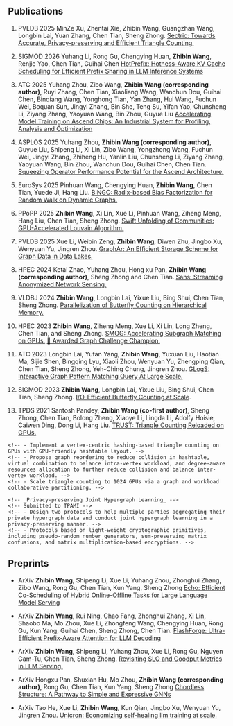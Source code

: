 
## Publications
    
  1. <span class="conference">PVLDB 2025</span> MinZe Xu, Zhentai Xie, Zhibin Wang, Guangzhan Wang, Longbin Lai, Yuan Zhang, Chen Tian, Sheng Zhong. [Sectric: Towards Accurate, Privacy-preserving and Efficient Triangle Counting.]()

  1. <span class="conference">SIGMOD 2026</span> Yuhang Li, Rong Gu, Chengying Huan, __Zhibin Wang__, 
  Renjie Yao, Chen Tian, Guihai Chen
  [HotPrefix: Hotness-Aware KV Cache Scheduling for Efficient Prefix Sharing in LLM Inference Systems]()

  1. <span class="conference">ATC 2025</span> Yuhang Zhou, Zibo Wang, __Zhibin Wang (corresponding author)__, Ruyi Zhang, Chen Tian, Xiaoliang Wang, Wanchun Dou, Guihai Chen, Binqiang Wang, Yonghong Tian, Yan Zhang, Hui Wang, Fuchun Wei, Boquan Sun, Jingyi Zhang, Bin She, Teng Su, Yifan Yao, Chunsheng Li, Ziyang Zhang, Yaoyuan Wang, Bin Zhou, Guyue Liu [Accelerating Model Training on Ascend Chips: An Industrial System for Profiling, Analysis and Optimization](paper/atc25-final684.pdf) 
  
  1. <span class="conference">ASPLOS 2025</span> Yuhang Zhou, __Zhibin Wang (corresponding author)__, Guyue Liu, Shipeng Li, Xi Lin, Zibo Wang, Yongzhong Wang, Fuchun Wei, Jingyi Zhang, Zhiheng Hu, Yanlin Liu, Chunsheng Li, Ziyang Zhang, Yaoyuan Wang, Bin Zhou, Wanchun Dou, Guihai Chen, Chen Tian. [Squeezing Operator Performance Potential for the Ascend Architecture.](https://cs.nju.edu.cn/tianchen/lunwen/2025/asplos25-yuhang.pdf) 


  1. <span class="conference">EuroSys 2025</span> Pinhuan Wang, Chengying Huan, __Zhibin Wang__, Chen Tian, Yuede Ji, Hang Liu. [BINGO: Radix-based Bias Factorization for Random Walk on Dynamic Graphs.](https://cs.nju.edu.cn/tianchen/lunwen/2025/eurosys25-pinhuan.pdf) 

  1. <span class="conference">PPoPP 2025</span> __Zhibin Wang__, Xi Lin, Xue Li, Pinhuan Wang, Ziheng Meng, Hang Liu, Chen Tian, Sheng Zhong. 
  [Swift Unfolding of Communities: GPU-Accelerated Louvain Algorithm.](https://cs.nju.edu.cn/tianchen/lunwen/2025/ppopp25-zhibin.pdf) 
  

  1. <span class="conference">PVLDB 2025</span> Xue Li, Weibin Zeng, __Zhibin Wang__, Diwen Zhu, Jingbo Xu, Wenyuan Yu, Jingren Zhou.
    [GraphAr: An Efficient Storage Scheme for Graph Data in Data Lakes.](paper/p800-li.pdf)
    

  1. <span class="conference">HPEC 2024</span> Ketai Zhao, Yuhang Zhou, Hong xu Pan, __Zhibin Wang (corresponding author)__, Sheng Zhong and Chen Tian. 
    [Sans: Streaming Anonymized Network Sensing.](https://cs.nju.edu.cn/tianchen/lunwen/2024/hpec24-ketai.pdf) 
    
  1. <span class="conference">VLDBJ 2024</span> __Zhibin Wang__, Longbin Lai, Yixue Liu, Bing Shui, Chen Tian, Sheng Zhong. [Parallelization of Butterfly Counting on Hierarchical Memory.](https://cs.nju.edu.cn/tianchen/lunwen/2024/vldbj24-zhibin.pdf)
    

  1. <span class="conference">HPEC 2023</span> __Zhibin Wang__, Ziheng Meng, Xue Li, Xi Lin, Long Zheng, Chen Tian, and Sheng Zhong. 
    [SMOG: Accelerating Subgraph Matching on GPUs.](https://cs.nju.edu.cn/tianchen/lunwen/2023/hpec23-zhibin.pdf)
    [🎉 Awarded Graph Challenge Champion.](https://graphchallenge.mit.edu/champions)


  1. <span class="conference">ATC 2023</span> Longbin Lai, Yufan Yang, __Zhibin Wang__, Yuxuan Liu, Haotian Ma, Sijie Shen, Bingqing Lyu, Xiaoli Zhou, Wenyuan Yu, Zhengping Qian, Chen Tian, Sheng Zhong, Yeh-Ching Chung, Jingren Zhou.
    [GLogS: Interactive Graph Pattern Matching Query At Large Scale.](https://cs.nju.edu.cn/tianchen/lunwen/2023/atc23-lai.pdf)
    <!-- `June 2022 - Dec. 2022` -->
    <!-- - Design a compilation stack that compiles declarative GPM queries into distributed programs. -->
    <!-- - Propose an optimizer that can automatically derive optimal execution plans for GPM queries. -->
    <!-- - Implement a system that allows users to interactively submit and efficiently execute GPM queries at large scale. -->


  1. <span class="conference">SIGMOD 2023</span> __Zhibin Wang__, Longbin Lai, Yixue Liu, Bing Shui, Chen Tian, Sheng Zhong.
    [I/O-Efficient Butterfly Counting at Scale](https://cs.nju.edu.cn/tianchen/lunwen/2023/sigmod23zhibin.pdf).
    <!-- `April 2021 - April 2022`  -->
    <!-- - Derive a new I/O lower bound of butterfly counting on hierarchical memory by proposing a new class of algorithms called the semi-witnessing algorithm. -->
    <!-- - Develop IOBufs algorithm that approaches the I/O lower bound. -->
    <!-- - Parallelize IOBufs with a fine-grained approach that carefully trade-off the the I/O-efficiency and parallelism. -->


  1. <span class="conference">TPDS 2021</span> Santosh Pandey, __Zhibin Wang (co-first author)__, Sheng Zhong, Chen Tian, Bolong Zheng, Xiaoye Li, Lingda Li, Adolfy Hoisie, Caiwen Ding, Dong Li, Hang Liu. [TRUST: Triangle Counting Reloaded on GPUs.](https://cs.nju.edu.cn/tianchen/lunwen/2021/tpds21-zhibin.pdf)
    
  <!-- `Nov. 2019 - Feb. 2021` -->
    <!-- - Implement a vertex-centric hashing-based triangle counting on GPUs with GPU-friendly hashtable layout. -->
    <!-- - Propose graph reordering to reduce collision in hashtable, virtual combination to balance intra-vertex workload, and degree-aware resources allocation to further reduce collision and balance inter-vertex workload. -->
    <!-- - Scale triangle counting to 1024 GPUs via a graph and workload collaborative partitioning. -->
    
  <!-- - `April 2021 - April 2022` __Zhibin Wang__, Zizhao Zhang, Ziwei Zhang, Shihui Ying, Yue  Gao, Yuan Zhang, Sheng Zhong -->
    <!-- _Privacy-preserving Joint Hypergraph Learning_ -->
    <!-- Submitted to TPAMI -->
    <!-- - Design two protocols to help multiple parties aggregating their private hypergraph data and conduct joint hypergraph learning in a privacy-preserving manner. -->
    <!-- - Protocols based on light-weight cryptographic primitives, including pseudo-random number generators, sum-preserving matrix confusions, and matrix multiplication-based encryptions. -->



## Preprints

  - <span class="conference">ArXiv</span> __Zhibin Wang__, Shipeng Li, Xue Li, Yuhang Zhou, Zhonghui Zhang, Zibo Wang, Rong Gu, Chen Tian, Kun Yang, Sheng Zhong 
    [Echo: Efficient Co-Scheduling of Hybrid Online-Offline Tasks for Large Language Model Serving](https://arxiv.org/pdf/2504.03651)

  - <span class="conference">ArXiv</span> __Zhibin Wang__, Rui Ning, Chao Fang, Zhonghui Zhang, Xi Lin, Shaobo Ma, Mo Zhou, Xue Li, Zhongfeng Wang, Chengying Huan, Rong Gu, Kun Yang, Guihai Chen, Sheng Zhong, Chen Tian.
    [FlashForge: Ultra-Efficient Prefix-Aware Attention for LLM Decoding](https://arxiv.org/pdf/2505.17694)

  - <span class="conference">ArXiv</span> __Zhibin Wang__, Shipeng Li, Yuhang Zhou, Xue Li, Rong Gu, Nguyen Cam-Tu, Chen Tian, Sheng Zhong.
    [Revisiting SLO and Goodput Metrics in LLM Serving.](https://arxiv.org/pdf/2410.14257)

  - <span class="conference">ArXiv</span> Hongxu Pan, Shuxian Hu, Mo Zhou, __Zhibin Wang (corresponding author)__, Rong Gu, Chen Tian, Kun Yang, Sheng Zhong
    [Chordless Structure: A Pathway to Simple and Expressive GNNs](https://arxiv.org/pdf/2505.19188)

  - <span class="conference">ArXiv</span> Tao He, Xue Li, __Zhibin Wang__, Kun Qian, Jingbo Xu, Wenyuan Yu, Jingren Zhou.
    [Unicron: Economizing self-healing llm training at scale.](https://arxiv.org/pdf/2401.00134)